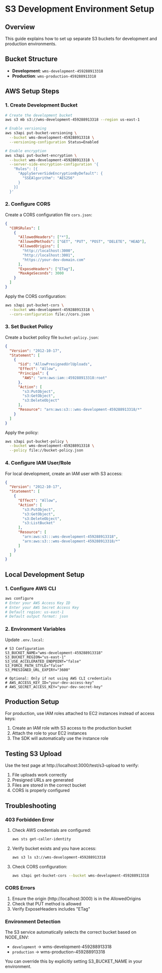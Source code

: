 # S3 Development Environment Setup

## Overview
This guide explains how to set up separate S3 buckets for development and production environments.

## Bucket Structure

- **Development**: `wms-development-459288913318`
- **Production**: `wms-production-459288913318`

## AWS Setup Steps

### 1. Create Development Bucket

```bash
# Create the development bucket
aws s3 mb s3://wms-development-459288913318 --region us-east-1

# Enable versioning
aws s3api put-bucket-versioning \
  --bucket wms-development-459288913318 \
  --versioning-configuration Status=Enabled

# Enable encryption
aws s3api put-bucket-encryption \
  --bucket wms-development-459288913318 \
  --server-side-encryption-configuration '{
    "Rules": [{
      "ApplyServerSideEncryptionByDefault": {
        "SSEAlgorithm": "AES256"
      }
    }]
  }'
```

### 2. Configure CORS

Create a CORS configuration file `cors.json`:

```json
{
  "CORSRules": [
    {
      "AllowedHeaders": ["*"],
      "AllowedMethods": ["GET", "PUT", "POST", "DELETE", "HEAD"],
      "AllowedOrigins": [
        "http://localhost:3000",
        "http://localhost:3001",
        "https://your-dev-domain.com"
      ],
      "ExposeHeaders": ["ETag"],
      "MaxAgeSeconds": 3000
    }
  ]
}
```

Apply the CORS configuration:

```bash
aws s3api put-bucket-cors \
  --bucket wms-development-459288913318 \
  --cors-configuration file://cors.json
```

### 3. Set Bucket Policy

Create a bucket policy file `bucket-policy.json`:

```json
{
  "Version": "2012-10-17",
  "Statement": [
    {
      "Sid": "AllowPresignedUrlUploads",
      "Effect": "Allow",
      "Principal": {
        "AWS": "arn:aws:iam::459288913318:root"
      },
      "Action": [
        "s3:PutObject",
        "s3:GetObject",
        "s3:DeleteObject"
      ],
      "Resource": "arn:aws:s3:::wms-development-459288913318/*"
    }
  ]
}
```

Apply the policy:

```bash
aws s3api put-bucket-policy \
  --bucket wms-development-459288913318 \
  --policy file://bucket-policy.json
```

### 4. Configure IAM User/Role

For local development, create an IAM user with S3 access:

```json
{
  "Version": "2012-10-17",
  "Statement": [
    {
      "Effect": "Allow",
      "Action": [
        "s3:PutObject",
        "s3:GetObject",
        "s3:DeleteObject",
        "s3:ListBucket"
      ],
      "Resource": [
        "arn:aws:s3:::wms-development-459288913318",
        "arn:aws:s3:::wms-development-459288913318/*"
      ]
    }
  ]
}
```

## Local Development Setup

### 1. Configure AWS CLI

```bash
aws configure
# Enter your AWS Access Key ID
# Enter your AWS Secret Access Key
# Default region: us-east-1
# Default output format: json
```

### 2. Environment Variables

Update `.env.local`:

```env
# S3 Configuration
S3_BUCKET_NAME="wms-development-459288913318"
S3_BUCKET_REGION="us-east-1"
S3_USE_ACCELERATED_ENDPOINT="false"
S3_FORCE_PATH_STYLE="false"
S3_PRESIGNED_URL_EXPIRY="3600"

# Optional: Only if not using AWS CLI credentials
# AWS_ACCESS_KEY_ID="your-dev-access-key"
# AWS_SECRET_ACCESS_KEY="your-dev-secret-key"
```

## Production Setup

For production, use IAM roles attached to EC2 instances instead of access keys:

1. Create an IAM role with S3 access to the production bucket
2. Attach the role to your EC2 instances
3. The SDK will automatically use the instance role

## Testing S3 Upload

Use the test page at http://localhost:3000/test/s3-upload to verify:

1. File uploads work correctly
2. Presigned URLs are generated
3. Files are stored in the correct bucket
4. CORS is properly configured

## Troubleshooting

### 403 Forbidden Error

1. Check AWS credentials are configured:
   ```bash
   aws sts get-caller-identity
   ```

2. Verify bucket exists and you have access:
   ```bash
   aws s3 ls s3://wms-development-459288913318
   ```

3. Check CORS configuration:
   ```bash
   aws s3api get-bucket-cors --bucket wms-development-459288913318
   ```

### CORS Errors

1. Ensure the origin (http://localhost:3000) is in the AllowedOrigins
2. Check that PUT method is allowed
3. Verify ExposeHeaders includes "ETag"

### Environment Detection

The S3 service automatically selects the correct bucket based on NODE_ENV:
- `development` → wms-development-459288913318
- `production` → wms-production-459288913318

You can override this by explicitly setting S3_BUCKET_NAME in your environment.
